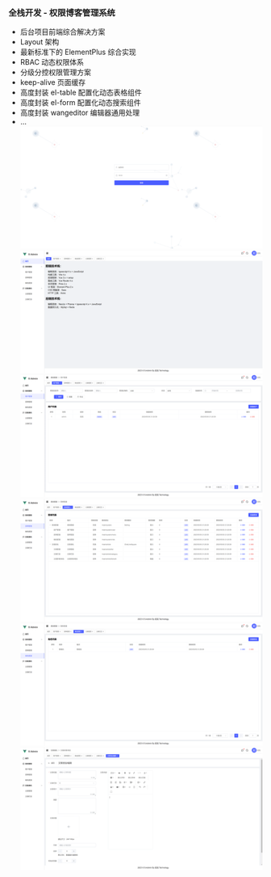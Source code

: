 
### 全栈开发 - 权限博客管理系统
- 后台项目前端综合解决方案
- Layout 架构
- 最新标准下的 ElementPlus 综合实现
- RBAC 动态权限体系
- 分级分控权限管理方案
- keep-alive 页面缓存
- 高度封装 el-table 配置化动态表格组件
- 高度封装 el-form 配置化动态搜索组件
- 高度封装 wangeditor 编辑器通用处理
- ...
[![1.png](imgs%2F1.png)](https://github.com/shuweitao/s-admin/blob/main/imgs/1.png)
[![2.png](imgs%2F2.png)](https://github.com/shuweitao/s-admin/blob/main/imgs/2.png)
[![3.png](imgs%2F3.png)](https://github.com/shuweitao/s-admin/blob/main/imgs/3.png)
[![4.png](imgs%2F4.png)](https://github.com/shuweitao/s-admin/blob/main/imgs/4.png)
[![5.png](imgs%2F5.png)](https://github.com/shuweitao/s-admin/blob/main/imgs/5.png)
[![6.png](imgs%2F6.png)](https://github.com/shuweitao/s-admin/blob/main/imgs/6.png)
